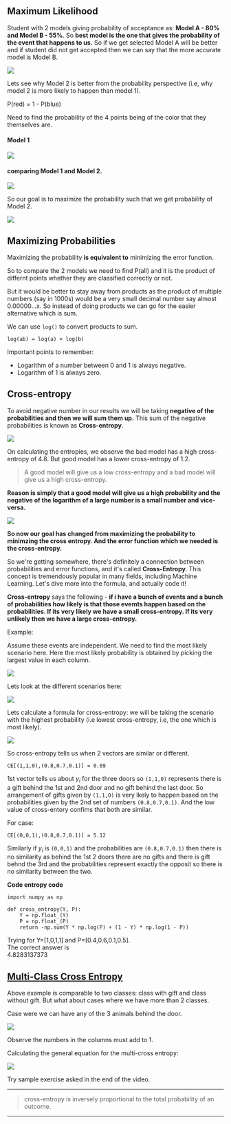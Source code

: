 
## Maximum Likelihood

Student with 2 models giving probability of acceptance as: __Model A - 80% and Model B - 55%__. So __best model is the one that gives the probability of the event that happens to us.__ So if we get selected Model A will be better and if student did not get accepted then we can say that the more accurate model is Model B.

![](images/39.PNG)

Lets see why Model 2 is better from the probability perspective (i.e, why model 2 is more likely to happen than model 1). 

P(red) = 1 - P(blue)

Need to find the probability of the 4 points being of the color that they themselves are.

#### Model 1  

![](images/40.PNG)

#### comparing __Model 1__ and __Model 2__.

![](images/41.PNG)

So our goal is to maximize the probability such that we get probability of Model 2.

![](images/42.PNG)

## Maximizing Probabilities

Maximizing the probability __is equivalent to__ minimizing the error function.

So to compare the 2 models we need to find P(all) and it is the product of differnt points whether they are classified correctly or not. 

But it would be better to stay away from products as the product of multiple numbers (say in 1000s) would be a very small decimal number say almost 0.00000...x.  So instead of doing products we can go for the easier alternative which is sum. 

We can use `log()` to convert products to sum.

```
log(ab) = log(a) + log(b)
```


Important points to remember:
- Logarithm of a number between 0 and 1 is always negative.
- Logarithm of 1 is always zero.

## Cross-entropy

To avoid negative number in our results we will be taking __negative of the probabilities and then we will sum them up.__ This sum of the negative probabilities is known as __Cross-entropy__.

![](images/43.PNG)

On calculating the entropies, we  observe the bad model has a high cross-entropy of 4.8. But good model has a lower cross-entropy of 1.2.

> A good model will give us a low cross-entropy and a bad model will give us a high cross-entropy.

__Reason is simply that a good model will give us a high probability and the negative of the logarithm of a large number is a small number and vice-versa.__

![](images/44.PNG)

__So now our goal has changed from maximizing the probability to minimzing the cross entropy. And the error function which we needed is the cross-entropy.__

So we're getting somewhere, there's definitely a connection between probabilities and error functions, and it's called __Cross-Entropy__. This concept is tremendously popular in many fields, including Machine Learning. Let's dive more into the formula, and actually code it!

__Cross-entropy__ says the following - __if i have a bunch of events and a bunch of probabilities how likely is that those evemts happen based on the probabilities. If its very likely we have a small cross-entropy. If its very unlikely then we have a large cross-entropy.__

Example:

Assume these events are independent. We need to find the most likely scenario here. Here the most likely probability is obtained by picking the largest value in each column.

![](images/45.PNG)


Lets look at the different scenarios here:

![](images/46.PNG)

Lets calculate a formula for cross-entropy: we will be taking the scenario with the highest probability (i.e lowest cross-entropy, i.e, the one which is most likely).

![](images/47.PNG)

So cross-entropy tells us when 2 vectors are similar or different.

`CE[(1,1,0),(0.8,0.7,0.1)] = 0.69`

1st vector tells us about $y_i$ for the three doors so `(1,1,0)` represents there is a gift behind the 1st and 2nd door and no gift behind the last door. So arrangement of gifts given by `(1,1,0)` is very lkely to happen based on the probabilities given by the 2nd set of numbers `(0.8,0.7,0.1)`. And the low value of cross-entory confims that both are similar.

For case:

`CE[(0,0,1),(0.8,0.7,0.1)] = 5.12`

Similarly if $y_i$ is `(0,0,1)` and the probabilities are `(0.8,0.7,0.1)` then there is no similarity as behind the 1st 2 doors there are no gifts and there is gift behnd the 3rd and the probabilities represent exactly the opposit so there is no similarity between the two.

__Code entropy code__

```
import numpy as np

def cross_entropy(Y, P):
    Y = np.float_(Y)
    P = np.float_(P)
    return -np.sum(Y * np.log(P) + (1 - Y) * np.log(1 - P))
```
Trying for Y=[1,0,1,1] and P=[0.4,0.6,0.1,0.5].  
The correct answer is  
4.8283137373

## [Multi-Class Cross Entropy](https://youtu.be/keDswcqkees)

Above example is comparable to two classes: class with gift and class without gift. But what about cases where we have more than 2 classes.

Case were we can have any of the 3 animals behind the door.

![](images/48.PNG)

Observe the numbers in the columns must add to 1.

Calculating the general equation for the multi-cross entropy:

![](images/49.PNG)

Try sample exercise asked in the end of the video.
***

> cross-entropy is inversely proportional to the total probability of an outcome.

***
